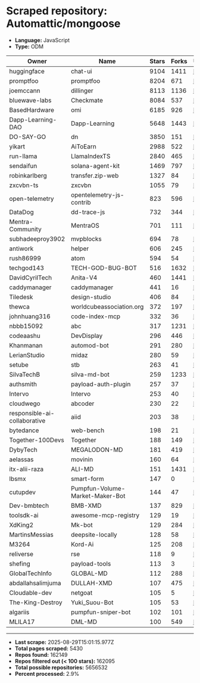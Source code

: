 # Scraped repository: Automattic/mongoose
* **Language:** JavaScript
* **Type:** ODM

| Owner | Name | Stars | Forks | URL |
|---|---|---|---|---|
| huggingface | chat-ui | 9104 | 1411 | [link](https://github.com/huggingface/chat-ui) |
| promptfoo | promptfoo | 8204 | 671 | [link](https://github.com/promptfoo/promptfoo) |
| joemccann | dillinger | 8113 | 1136 | [link](https://github.com/joemccann/dillinger) |
| bluewave-labs | Checkmate | 8084 | 537 | [link](https://github.com/bluewave-labs/Checkmate) |
| BasedHardware | omi | 6185 | 926 | [link](https://github.com/BasedHardware/omi) |
| Dapp-Learning-DAO | Dapp-Learning | 5648 | 1443 | [link](https://github.com/Dapp-Learning-DAO/Dapp-Learning) |
| DO-SAY-GO | dn | 3850 | 151 | [link](https://github.com/DO-SAY-GO/dn) |
| yikart | AiToEarn | 2988 | 522 | [link](https://github.com/yikart/AiToEarn) |
| run-llama | LlamaIndexTS | 2840 | 465 | [link](https://github.com/run-llama/LlamaIndexTS) |
| sendaifun | solana-agent-kit | 1469 | 797 | [link](https://github.com/sendaifun/solana-agent-kit) |
| robinkarlberg | transfer.zip-web | 1327 | 84 | [link](https://github.com/robinkarlberg/transfer.zip-web) |
| zxcvbn-ts | zxcvbn | 1055 | 79 | [link](https://github.com/zxcvbn-ts/zxcvbn) |
| open-telemetry | opentelemetry-js-contrib | 823 | 596 | [link](https://github.com/open-telemetry/opentelemetry-js-contrib) |
| DataDog | dd-trace-js | 732 | 344 | [link](https://github.com/DataDog/dd-trace-js) |
| Mentra-Community | MentraOS | 701 | 111 | [link](https://github.com/Mentra-Community/MentraOS) |
| subhadeeproy3902 | mvpblocks | 694 | 78 | [link](https://github.com/subhadeeproy3902/mvpblocks) |
| antiwork | helper | 606 | 245 | [link](https://github.com/antiwork/helper) |
| rush86999 | atom | 594 | 54 | [link](https://github.com/rush86999/atom) |
| techgod143 | TECH-GOD-BUG-BOT | 516 | 1632 | [link](https://github.com/techgod143/TECH-GOD-BUG-BOT) |
| DavidCyrilTech | Anita-V4 | 460 | 1441 | [link](https://github.com/DavidCyrilTech/Anita-V4) |
| caddymanager | caddymanager | 441 | 16 | [link](https://github.com/caddymanager/caddymanager) |
| Tiledesk | design-studio | 406 | 84 | [link](https://github.com/Tiledesk/design-studio) |
| thewca | worldcubeassociation.org | 372 | 197 | [link](https://github.com/thewca/worldcubeassociation.org) |
| johnhuang316 | code-index-mcp | 332 | 36 | [link](https://github.com/johnhuang316/code-index-mcp) |
| nbbb15092 | abc | 317 | 1231 | [link](https://github.com/nbbb15092/abc) |
| codeaashu | DevDisplay | 296 | 446 | [link](https://github.com/codeaashu/DevDisplay) |
| Khanmanan | automod-bot | 291 | 280 | [link](https://github.com/Khanmanan/automod-bot) |
| LerianStudio | midaz | 280 | 59 | [link](https://github.com/LerianStudio/midaz) |
| setube | stb | 263 | 41 | [link](https://github.com/setube/stb) |
| SilvaTechB | silva-md-bot | 259 | 1233 | [link](https://github.com/SilvaTechB/silva-md-bot) |
| authsmith | payload-auth-plugin | 257 | 37 | [link](https://github.com/authsmith/payload-auth-plugin) |
| Intervo | Intervo | 253 | 40 | [link](https://github.com/Intervo/Intervo) |
| cloudwego | abcoder | 230 | 22 | [link](https://github.com/cloudwego/abcoder) |
| responsible-ai-collaborative | aiid | 203 | 38 | [link](https://github.com/responsible-ai-collaborative/aiid) |
| bytedance | web-bench | 198 | 21 | [link](https://github.com/bytedance/web-bench) |
| Together-100Devs | Together | 188 | 149 | [link](https://github.com/Together-100Devs/Together) |
| DybyTech | MEGALODON-MD | 181 | 419 | [link](https://github.com/DybyTech/MEGALODON-MD) |
| aelassas | movinin | 160 | 64 | [link](https://github.com/aelassas/movinin) |
| itx-alii-raza | ALI-MD | 151 | 1431 | [link](https://github.com/itx-alii-raza/ALI-MD) |
| lbsmx | smart-form | 147 | 0 | [link](https://github.com/lbsmx/smart-form) |
| cutupdev | Pumpfun-Volume-Market-Maker-Bot | 144 | 47 | [link](https://github.com/cutupdev/Pumpfun-Volume-Market-Maker-Bot) |
| Dev-bmbtech | BMB-XMD | 137 | 829 | [link](https://github.com/Dev-bmbtech/BMB-XMD) |
| toolsdk-ai | awesome-mcp-registry | 129 | 19 | [link](https://github.com/toolsdk-ai/awesome-mcp-registry) |
| XdKing2 | Mk-bot | 129 | 284 | [link](https://github.com/XdKing2/Mk-bot) |
| MartinsMessias | deepsite-locally | 128 | 58 | [link](https://github.com/MartinsMessias/deepsite-locally) |
| M3264 | Kord-Ai | 125 | 208 | [link](https://github.com/M3264/Kord-Ai) |
| reliverse | rse | 118 | 9 | [link](https://github.com/reliverse/rse) |
| shefing | payload-tools | 113 | 3 | [link](https://github.com/shefing/payload-tools) |
| GlobalTechInfo | GLOBAL-MD | 112 | 288 | [link](https://github.com/GlobalTechInfo/GLOBAL-MD) |
| abdallahsalimjuma | DULLAH-XMD | 107 | 475 | [link](https://github.com/abdallahsalimjuma/DULLAH-XMD) |
| Cloudable-dev | netgoat | 105 | 5 | [link](https://github.com/Cloudable-dev/netgoat) |
| The-King-Destroy | Yuki_Suou-Bot | 105 | 53 | [link](https://github.com/The-King-Destroy/Yuki_Suou-Bot) |
| algariis | pumpfun-sniper-bot | 102 | 101 | [link](https://github.com/algariis/pumpfun-sniper-bot) |
| MLILA17 | DML-MD | 100 | 549 | [link](https://github.com/MLILA17/DML-MD) |

---
* **Last scrape:** 2025-08-29T15:01:15.977Z
* **Total pages scraped:** 5430
* **Repos found:** 162149
* **Repos filtered out (< 100 stars):** 162095
* **Total possible repositories:** 5656532
* **Percent processed:** 2.9%
